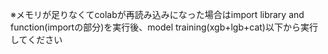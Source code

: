 

※メモリが足りなくてcolabが再読み込みになった場合はimport library and function(importの部分)を実行後、model training(xgb+lgb+cat)以下から実行してください

